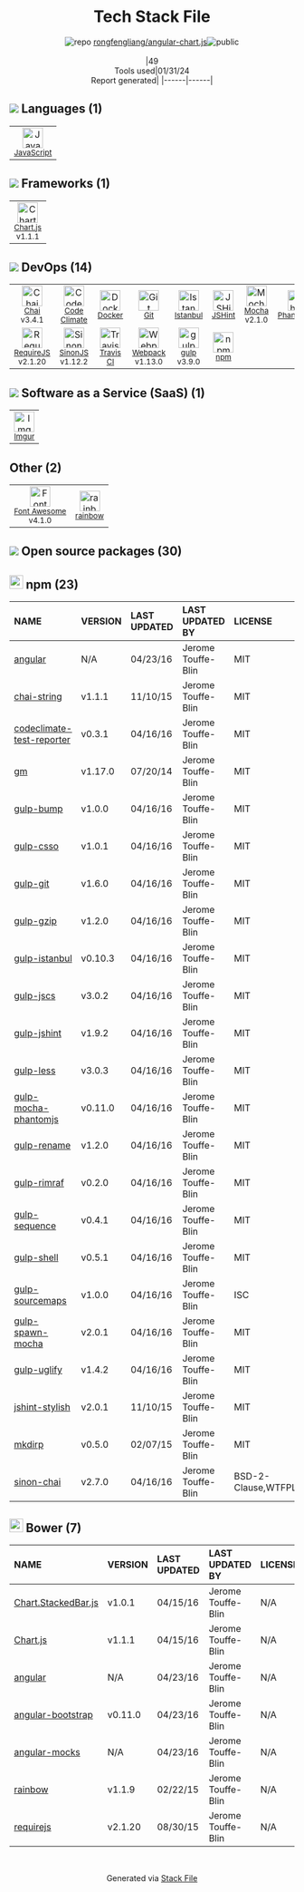 <!--
&lt;--- Readme.md Snippet without images Start ---&gt;
## Tech Stack
rongfengliang/angular-chart.js is built on the following main stack:

- [Code Climate](https://codeclimate.com/) – Code Review
- [Mocha](http://mochajs.org/) – Javascript Testing Framework
- [gulp](http://gulpjs.com/) – JS Build Tools / JS Task Runners
- [RequireJS](http://requirejs.org/) – Front End Package Manager
- [JavaScript](https://developer.mozilla.org/en-US/docs/Web/JavaScript) – Languages
- [Webpack](http://webpack.js.org) – JS Build Tools / JS Task Runners
- [Chai](http://chaijs.com/) – Javascript Testing Framework
- [PhantomJS](https://phantomjs.org/) – Headless Browsers
- [JSHint](http://www.jshint.com/about/) – Code Review
- [Istanbul](http://gotwarlost.github.io/istanbul/) – Code Coverage
- [Font Awesome](https://fontawesome.com/) – Fonts
- [SinonJS](http://sinonjs.org/) – Javascript Testing Framework
- [Imgur](https://imgur.com/) – Image Processing and Management
- [Chart.js](http://www.chartjs.org/) – Charting Libraries
- [Travis CI](http://travis-ci.com/) – Continuous Integration
- [Docker](https://www.docker.com/) – Virtual Machine Platforms & Containers

Full tech stack [here](/techstack.md)

&lt;--- Readme.md Snippet without images End ---&gt;

&lt;--- Readme.md Snippet with images Start ---&gt;
## Tech Stack
rongfengliang/angular-chart.js is built on the following main stack:

- <img width='25' height='25' src='https://img.stackshare.io/service/305/KFgYaUkK.png' alt='Code Climate'/> [Code Climate](https://codeclimate.com/) – Code Review
- <img width='25' height='25' src='https://img.stackshare.io/service/832/mocha.png' alt='Mocha'/> [Mocha](http://mochajs.org/) – Javascript Testing Framework
- <img width='25' height='25' src='https://img.stackshare.io/service/844/iruTC031.png' alt='gulp'/> [gulp](http://gulpjs.com/) – JS Build Tools / JS Task Runners
- <img width='25' height='25' src='https://img.stackshare.io/service/852/1781835.png' alt='RequireJS'/> [RequireJS](http://requirejs.org/) – Front End Package Manager
- <img width='25' height='25' src='https://img.stackshare.io/service/1209/javascript.jpeg' alt='JavaScript'/> [JavaScript](https://developer.mozilla.org/en-US/docs/Web/JavaScript) – Languages
- <img width='25' height='25' src='https://img.stackshare.io/service/1682/IMG_4636.PNG' alt='Webpack'/> [Webpack](http://webpack.js.org) – JS Build Tools / JS Task Runners
- <img width='25' height='25' src='https://img.stackshare.io/service/1725/chai.png' alt='Chai'/> [Chai](http://chaijs.com/) – Javascript Testing Framework
- <img width='25' height='25' src='https://img.stackshare.io/service/1832/phantomjs.png' alt='PhantomJS'/> [PhantomJS](https://phantomjs.org/) – Headless Browsers
- <img width='25' height='25' src='https://img.stackshare.io/service/1945/mzh2bRes_400x400.png' alt='JSHint'/> [JSHint](http://www.jshint.com/about/) – Code Review
- <img width='25' height='25' src='https://img.stackshare.io/service/2105/default_78659c552327b8ff3592c2aa1694ea92c974a8d5.png' alt='Istanbul'/> [Istanbul](http://gotwarlost.github.io/istanbul/) – Code Coverage
- <img width='25' height='25' src='https://img.stackshare.io/service/3244/1_Mr1Fy00XjPGNf1Kkp_hWtw_2x.png' alt='Font Awesome'/> [Font Awesome](https://fontawesome.com/) – Fonts
- <img width='25' height='25' src='https://img.stackshare.io/service/3509/logo.png' alt='SinonJS'/> [SinonJS](http://sinonjs.org/) – Javascript Testing Framework
- <img width='25' height='25' src='https://img.stackshare.io/service/3798/xR2ZYH5O_400x400.png' alt='Imgur'/> [Imgur](https://imgur.com/) – Image Processing and Management
- <img width='25' height='25' src='https://img.stackshare.io/service/3866/_GD1-XrU_400x400.jpg' alt='Chart.js'/> [Chart.js](http://www.chartjs.org/) – Charting Libraries
- <img width='25' height='25' src='https://img.stackshare.io/service/460/Lu6cGu0z_400x400.png' alt='Travis CI'/> [Travis CI](http://travis-ci.com/) – Continuous Integration
- <img width='25' height='25' src='https://img.stackshare.io/service/586/n4u37v9t_400x400.png' alt='Docker'/> [Docker](https://www.docker.com/) – Virtual Machine Platforms & Containers

Full tech stack [here](/techstack.md)

&lt;--- Readme.md Snippet with images End ---&gt;
-->
<div align="center">

# Tech Stack File
![](https://img.stackshare.io/repo.svg "repo") [rongfengliang/angular-chart.js](https://github.com/rongfengliang/angular-chart.js)![](https://img.stackshare.io/public_badge.svg "public")
<br/><br/>
|49<br/>Tools used|01/31/24 <br/>Report generated|
|------|------|
</div>

## <img src='https://img.stackshare.io/languages.svg'/> Languages (1)
<table><tr>
  <td align='center'>
  <img width='36' height='36' src='https://img.stackshare.io/service/1209/javascript.jpeg' alt='JavaScript'>
  <br>
  <sub><a href="https://developer.mozilla.org/en-US/docs/Web/JavaScript">JavaScript</a></sub>
  <br>
  <sub></sub>
</td>

</tr>
</table>

## <img src='https://img.stackshare.io/frameworks.svg'/> Frameworks (1)
<table><tr>
  <td align='center'>
  <img width='36' height='36' src='https://img.stackshare.io/service/3866/_GD1-XrU_400x400.jpg' alt='Chart.js'>
  <br>
  <sub><a href="http://www.chartjs.org/">Chart.js</a></sub>
  <br>
  <sub>v1.1.1</sub>
</td>

</tr>
</table>

## <img src='https://img.stackshare.io/devops.svg'/> DevOps (14)
<table><tr>
  <td align='center'>
  <img width='36' height='36' src='https://img.stackshare.io/service/1725/chai.png' alt='Chai'>
  <br>
  <sub><a href="http://chaijs.com/">Chai</a></sub>
  <br>
  <sub>v3.4.1</sub>
</td>

<td align='center'>
  <img width='36' height='36' src='https://img.stackshare.io/service/305/KFgYaUkK.png' alt='Code Climate'>
  <br>
  <sub><a href="https://codeclimate.com/">Code Climate</a></sub>
  <br>
  <sub></sub>
</td>

<td align='center'>
  <img width='36' height='36' src='https://img.stackshare.io/service/586/n4u37v9t_400x400.png' alt='Docker'>
  <br>
  <sub><a href="https://www.docker.com/">Docker</a></sub>
  <br>
  <sub></sub>
</td>

<td align='center'>
  <img width='36' height='36' src='https://img.stackshare.io/service/1046/git.png' alt='Git'>
  <br>
  <sub><a href="http://git-scm.com/">Git</a></sub>
  <br>
  <sub></sub>
</td>

<td align='center'>
  <img width='36' height='36' src='https://img.stackshare.io/service/2105/default_78659c552327b8ff3592c2aa1694ea92c974a8d5.png' alt='Istanbul'>
  <br>
  <sub><a href="http://gotwarlost.github.io/istanbul/">Istanbul</a></sub>
  <br>
  <sub></sub>
</td>

<td align='center'>
  <img width='36' height='36' src='https://img.stackshare.io/service/1945/mzh2bRes_400x400.png' alt='JSHint'>
  <br>
  <sub><a href="http://www.jshint.com/about/">JSHint</a></sub>
  <br>
  <sub></sub>
</td>

<td align='center'>
  <img width='36' height='36' src='https://img.stackshare.io/service/832/mocha.png' alt='Mocha'>
  <br>
  <sub><a href="http://mochajs.org/">Mocha</a></sub>
  <br>
  <sub>v2.1.0</sub>
</td>

<td align='center'>
  <img width='36' height='36' src='https://img.stackshare.io/service/1832/phantomjs.png' alt='PhantomJS'>
  <br>
  <sub><a href="https://phantomjs.org/">PhantomJS</a></sub>
  <br>
  <sub></sub>
</td>

</tr>
<tr>
  <td align='center'>
  <img width='36' height='36' src='https://img.stackshare.io/service/852/1781835.png' alt='RequireJS'>
  <br>
  <sub><a href="http://requirejs.org/">RequireJS</a></sub>
  <br>
  <sub>v2.1.20</sub>
</td>

<td align='center'>
  <img width='36' height='36' src='https://img.stackshare.io/service/3509/logo.png' alt='SinonJS'>
  <br>
  <sub><a href="http://sinonjs.org/">SinonJS</a></sub>
  <br>
  <sub>v1.12.2</sub>
</td>

<td align='center'>
  <img width='36' height='36' src='https://img.stackshare.io/service/460/Lu6cGu0z_400x400.png' alt='Travis CI'>
  <br>
  <sub><a href="http://travis-ci.com/">Travis CI</a></sub>
  <br>
  <sub></sub>
</td>

<td align='center'>
  <img width='36' height='36' src='https://img.stackshare.io/service/1682/IMG_4636.PNG' alt='Webpack'>
  <br>
  <sub><a href="http://webpack.js.org">Webpack</a></sub>
  <br>
  <sub>v1.13.0</sub>
</td>

<td align='center'>
  <img width='36' height='36' src='https://img.stackshare.io/service/844/iruTC031.png' alt='gulp'>
  <br>
  <sub><a href="http://gulpjs.com/">gulp</a></sub>
  <br>
  <sub>v3.9.0</sub>
</td>

<td align='center'>
  <img width='36' height='36' src='https://img.stackshare.io/service/1120/lejvzrnlpb308aftn31u.png' alt='npm'>
  <br>
  <sub><a href="https://www.npmjs.com/">npm</a></sub>
  <br>
  <sub></sub>
</td>

</tr>
</table>

## <img src='https://img.stackshare.io/saas.svg'/> Software as a Service (SaaS) (1)
<table><tr>
  <td align='center'>
  <img width='36' height='36' src='https://img.stackshare.io/service/3798/xR2ZYH5O_400x400.png' alt='Imgur'>
  <br>
  <sub><a href="https://imgur.com/">Imgur</a></sub>
  <br>
  <sub></sub>
</td>

</tr>
</table>

## Other (2)
<table><tr>
  <td align='center'>
  <img width='36' height='36' src='https://img.stackshare.io/service/3244/1_Mr1Fy00XjPGNf1Kkp_hWtw_2x.png' alt='Font Awesome'>
  <br>
  <sub><a href="https://fontawesome.com/">Font Awesome</a></sub>
  <br>
  <sub>v4.1.0</sub>
</td>

<td align='center'>
  <img width='36' height='36' src='https://img.stackshare.io/service/3032/1861297.png' alt='rainbow'>
  <br>
  <sub><a href="https://github.com/EverythingMe/rainbow">rainbow</a></sub>
  <br>
  <sub></sub>
</td>

</tr>
</table>


## <img src='https://img.stackshare.io/group.svg' /> Open source packages (30)</h2>

## <img width='24' height='24' src='https://img.stackshare.io/service/1120/lejvzrnlpb308aftn31u.png'/> npm (23)

|NAME|VERSION|LAST UPDATED|LAST UPDATED BY|LICENSE|VULNERABILITIES|
|:------|:------|:------|:------|:------|:------|
|[angular](https://www.npmjs.com/angular)|N/A|04/23/16|Jerome Touffe-Blin |MIT|N/A|
|[chai-string](https://www.npmjs.com/chai-string)|v1.1.1|11/10/15|Jerome Touffe-Blin |MIT|N/A|
|[codeclimate-test-reporter](https://www.npmjs.com/codeclimate-test-reporter)|v0.3.1|04/16/16|Jerome Touffe-Blin |MIT|N/A|
|[gm](https://www.npmjs.com/gm)|v1.17.0|07/20/14|Jerome Touffe-Blin |MIT|[CVE-2015-7982](https://github.com/advisories/GHSA-pjh3-jv7w-9jpr) (Critical)|
|[gulp-bump](https://www.npmjs.com/gulp-bump)|v1.0.0|04/16/16|Jerome Touffe-Blin |MIT|N/A|
|[gulp-csso](https://www.npmjs.com/gulp-csso)|v1.0.1|04/16/16|Jerome Touffe-Blin |MIT|N/A|
|[gulp-git](https://www.npmjs.com/gulp-git)|v1.6.0|04/16/16|Jerome Touffe-Blin |MIT|N/A|
|[gulp-gzip](https://www.npmjs.com/gulp-gzip)|v1.2.0|04/16/16|Jerome Touffe-Blin |MIT|N/A|
|[gulp-istanbul](https://www.npmjs.com/gulp-istanbul)|v0.10.3|04/16/16|Jerome Touffe-Blin |MIT|N/A|
|[gulp-jscs](https://www.npmjs.com/gulp-jscs)|v3.0.2|04/16/16|Jerome Touffe-Blin |MIT|N/A|
|[gulp-jshint](https://www.npmjs.com/gulp-jshint)|v1.9.2|04/16/16|Jerome Touffe-Blin |MIT|N/A|
|[gulp-less](https://www.npmjs.com/gulp-less)|v3.0.3|04/16/16|Jerome Touffe-Blin |MIT|N/A|
|[gulp-mocha-phantomjs](https://www.npmjs.com/gulp-mocha-phantomjs)|v0.11.0|04/16/16|Jerome Touffe-Blin |MIT|N/A|
|[gulp-rename](https://www.npmjs.com/gulp-rename)|v1.2.0|04/16/16|Jerome Touffe-Blin |MIT|N/A|
|[gulp-rimraf](https://www.npmjs.com/gulp-rimraf)|v0.2.0|04/16/16|Jerome Touffe-Blin |MIT|N/A|
|[gulp-sequence](https://www.npmjs.com/gulp-sequence)|v0.4.1|04/16/16|Jerome Touffe-Blin |MIT|N/A|
|[gulp-shell](https://www.npmjs.com/gulp-shell)|v0.5.1|04/16/16|Jerome Touffe-Blin |MIT|N/A|
|[gulp-sourcemaps](https://www.npmjs.com/gulp-sourcemaps)|v1.0.0|04/16/16|Jerome Touffe-Blin |ISC|N/A|
|[gulp-spawn-mocha](https://www.npmjs.com/gulp-spawn-mocha)|v2.0.1|04/16/16|Jerome Touffe-Blin |MIT|N/A|
|[gulp-uglify](https://www.npmjs.com/gulp-uglify)|v1.4.2|04/16/16|Jerome Touffe-Blin |MIT|N/A|
|[jshint-stylish](https://www.npmjs.com/jshint-stylish)|v2.0.1|11/10/15|Jerome Touffe-Blin |MIT|N/A|
|[mkdirp](https://www.npmjs.com/mkdirp)|v0.5.0|02/07/15|Jerome Touffe-Blin |MIT|N/A|
|[sinon-chai](https://www.npmjs.com/sinon-chai)|v2.7.0|04/16/16|Jerome Touffe-Blin |BSD-2-Clause,WTFPL|N/A|


## <img width='24' height='24' src='https://img.stackshare.io/service/847/66db62603f426a8fc6664081811be6d4.png'/> Bower (7)

|NAME|VERSION|LAST UPDATED|LAST UPDATED BY|LICENSE|VULNERABILITIES|
|:------|:------|:------|:------|:------|:------|
|[Chart.StackedBar.js](http://bower.io/Chart.StackedBar.js)|v1.0.1|04/15/16|Jerome Touffe-Blin |N/A|N/A|
|[Chart.js](http://bower.io/Chart.js)|v1.1.1|04/15/16|Jerome Touffe-Blin |N/A|N/A|
|[angular](http://bower.io/angular)|N/A|04/23/16|Jerome Touffe-Blin |N/A|N/A|
|[angular-bootstrap](http://bower.io/angular-bootstrap)|v0.11.0|04/23/16|Jerome Touffe-Blin |N/A|N/A|
|[angular-mocks](http://bower.io/angular-mocks)|N/A|04/23/16|Jerome Touffe-Blin |N/A|N/A|
|[rainbow](http://bower.io/rainbow)|v1.1.9|02/22/15|Jerome Touffe-Blin |N/A|N/A|
|[requirejs](http://bower.io/requirejs)|v2.1.20|08/30/15|Jerome Touffe-Blin |N/A|N/A|

<br/>
<div align='center'>

Generated via [Stack File](https://github.com/marketplace/stack-file)
